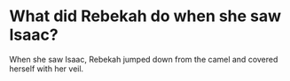 # What did Rebekah do when she saw Isaac?

When she saw Isaac, Rebekah jumped down from the camel and covered herself with her veil.
